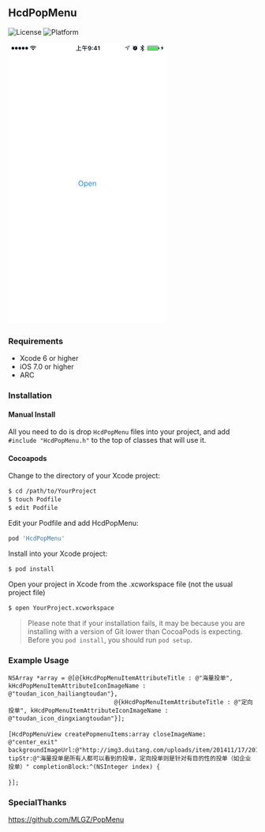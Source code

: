 HcdPopMenu
------
![License](https://img.shields.io/cocoapods/l/TWPhotoPicker.svg)
![Platform](https://img.shields.io/cocoapods/p/TWPhotoPicker.svg)

![图片](https://raw.githubusercontent.com/Jvaeyhcd/HcdPopMenu/master/screen.gif)

### Requirements
* Xcode 6 or higher
* iOS 7.0 or higher
* ARC

### Installation
#### Manual Install

All you need to do is drop `HcdPopMenu` files into your project, and add `#include "HcdPopMenu.h"` to the top of classes that will use it.

#### Cocoapods

Change to the directory of your Xcode project:
``` bash
$ cd /path/to/YourProject
$ touch Podfile
$ edit Podfile
```

Edit your Podfile and add HcdPopMenu:
``` bash
pod 'HcdPopMenu'
```
Install into your Xcode project:
``` bash
$ pod install
```
Open your project in Xcode from the .xcworkspace file (not the usual project file)
``` bash
$ open YourProject.xcworkspace
```

> Please note that if your installation fails, it may be because you are installing with a version of Git lower than CocoaPods is expecting. Before you `pod install`, you should run `pod setup`.

### Example Usage

``` objc
NSArray *array = @[@{kHcdPopMenuItemAttributeTitle : @"海量投单", kHcdPopMenuItemAttributeIconImageName : @"toudan_icon_hailiangtoudan"},
                              @{kHcdPopMenuItemAttributeTitle : @"定向投单", kHcdPopMenuItemAttributeIconImageName : @"toudan_icon_dingxiangtoudan"}];

[HcdPopMenuView createPopmenuItems:array closeImageName: @"center_exit" backgroundImageUrl:@"http://img3.duitang.com/uploads/item/201411/17/20141117102333_rwHMH.thumb.700_0.jpeg" tipStr:@"海量投单是所有人都可以看到的投单，定向投单则是针对有目的性的投单（如企业投单）" completionBlock:^(NSInteger index) {

}];
```
### SpecialThanks
https://github.com/MLGZ/PopMenu

